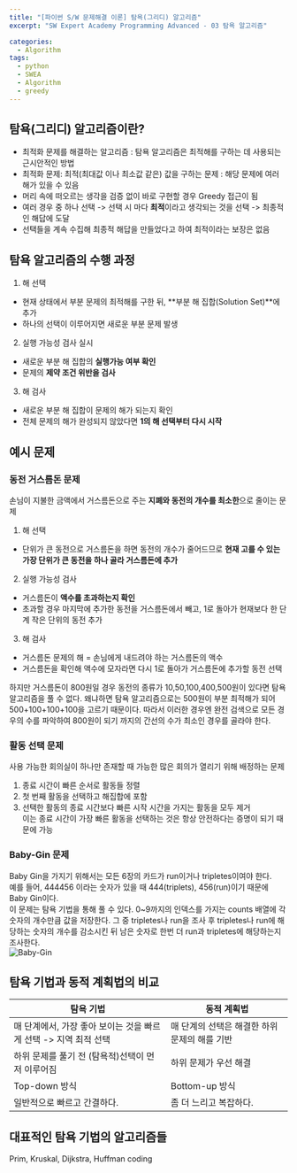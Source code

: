 ```yaml
---
title: "[파이썬 S/W 문제해결 이론] 탐욕(그리디) 알고리즘"
excerpt: "SW Expert Academy Programming Advanced - 03 탐욕 알고리즘"

categories:
  - Algorithm
tags:
  - python
  - SWEA
  - Algorithm
  - greedy
---
```

  
  

## 탐욕(그리디) 알고리즘이란?
- 최적화 문제를 해결하는 알고리즘
: 탐욕 알고리즘은 최적해를 구하는 데 사용되는 근시안적인 방법
- 최적화 문제: 최적(최대값 이나 최소값 같은) 값을 구하는 문제
: 해당 문제에 여러 해가 있을 수 있음
- 머리 속에 떠오르는 생각을 검증 없이 바로 구현할 경우 Greedy 접근이 됨
- 여러 경우 중 하나 선택 -> 선택 시 마다 **최적**이라고 생각되는 것을 선택 -> 최종적인 해답에 도달  
- 선택들을 계속 수집해 최종적 해답을 만들었다고 하여 최적이라는 보장은 없음  

  
  
## 탐욕 알고리즘의 수행 과정
1. 해 선택
- 현재 상태에서 부분 문제의 최적해를 구한 뒤, **부분 해 집합(Solution Set)**에 추가
- 하나의 선택이 이루어지면 새로운 부분 문제 발생
2. 실행 가능성 검사 실시
- 새로운 부분 해 집합의 **실행가능 여부 확인**
- 문제의 **제약 조건 위반을 검사**
3. 해 검사
- 새로운 부분 해 집합이 문제의 해가 되는지 확인
- 전체 문제의 해가 완성되지 않았다면 **1의 해 선택부터 다시 시작**
  
  
## 예시 문제
### 동전 거스름돈 문제
손님이 지불한 금액에서 거스름돈으로 주는 **지폐와 동전의 개수를 최소한**으로 줄이는 문제 
1. 해 선택
- 단위가 큰 동전으로 거스름돈을 하면 동전의 개수가 줄어드므로 **현재 고를 수 있는 가장 단위가 큰 동전을 하나 골라 거스름돈에 추가**
2. 실행 가능성 검사
- 거스름돈이 **액수를 초과하는지 확인**
- 초과할 경우 마지막에 추가한 동전을 거스름돈에서 빼고, 1로 돌아가 현재보다 한 단계 작은 단위의 동전 추가
3. 해 검사
- 거스름돈 문제의 해 = 손님에게 내드려야 하는 거스름돈의 액수
- 거스름돈을 확인해 액수에 모자라면 다시 1로 돌아가 거스름돈에 추가할 동전 선택
  
하지만 거스름돈이 800원일 경우 동전의 종류가 10,50,100,400,500원이 있다면 탐욕 알고리즘을 풀 수 없다. 왜냐하면 탐욕 알고리즘으로는 500원이 부분 최적해가 되어 500+100+100+100을 고르기 때문이다. 따라서 이러한 경우엔 완전 검색으로 모든 경우의 수를 파악하여 800원이 되기 까지의 간선의 수가 최소인 경우를 골라야 한다.  
  
### 활동 선택 문제
사용 가능한 회의실이 하나만 존재할 때 가능한 많은 회의가 열리기 위해 배정하는 문제  
1. 종료 시간이 빠른 순서로 활동들 정렬
2. 첫 번째 활동을 선택하고 해집합에 포함
3. 선택한 활동의 종료 시간보다 빠른 시작 시간을 가지는 활동을 모두 제거  
이는 종료 시간이 가장 빠른 활동을 선택하는 것은 항상 안전하다는 증명이 되기 때문에 가능
  
  
### Baby-Gin 문제
Baby Gin을 가지기 위해서는 모든 6장의 카드가 run이거나 tripletes이여야 한다.  
예를 들어, 444456 이라는 숫자가 있을 때 444(triplets), 456(run)이기 때문에 Baby Gin이다.  
이 문제는 탐욕 기법을 통해 풀 수 있다. 0~9까지의 인덱스를 가지는 counts 배열에 각 숫자의 개수만큼 값을 저장한다. 그 중 tripletes나 run을 조사 후 tripletes나 run에 해당하는 숫자의 개수를 감소시킨 뒤 남은 숫자로 한번 더 run과 tripletes에 해당하는지 조사한다.  
![Baby-Gin](/home/yejin/yejin8861.github.io/assets/images/greedy_Baby_Gin.JPG)  
  

## 탐욕 기법과 동적 계획법의 비교

탐욕 기법 | 동적 계획법
--------- | ----------
매 단계에서, 가장 좋아 보이는 것을 빠르게 선택 -> 지역 최적 선택 | 매 단계의 선택은 해결한 하위 문제의 해를 기반
하위 문제를 풀기 전 (탐욕적)선택이 먼저 이루어짐 | 하위 문제가 우선 해결
Top-down 방식 | Bottom-up 방식
일반적으로 빠르고 간결하다. | 좀 더 느리고 복잡하다.

## 대표적인 탐욕 기법의 알고리즘들
Prim, Kruskal, Dijkstra, Huffman coding 
